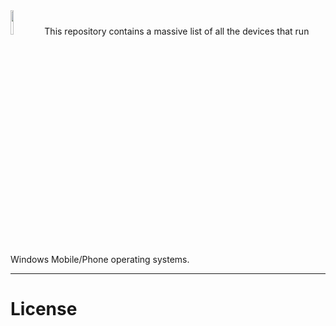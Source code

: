 <img src=https://user-images.githubusercontent.com/95459053/199389046-2e2ab9bf-fbe7-4caa-b5bb-f4e4e7e56f05.png width=10%>
This repository contains a massive list of all the devices that run Windows Mobile/Phone operating systems.

-----

# License
